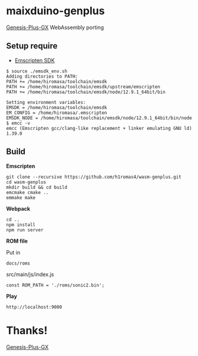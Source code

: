 # maixduino-genplus

[Genesis-Plus-GX](https://github.com/ekeeke/Genesis-Plus-GX) WebAssembly porting

## Setup require

* [Emscripten SDK](https://emscripten.org/docs/getting_started/downloads.html)

```
$ source ./emsdk_env.sh
Adding directories to PATH:
PATH += /home/hiromasa/toolchain/emsdk
PATH += /home/hiromasa/toolchain/emsdk/upstream/emscripten
PATH += /home/hiromasa/toolchain/emsdk/node/12.9.1_64bit/bin

Setting environment variables:
EMSDK = /home/hiromasa/toolchain/emsdk
EM_CONFIG = /home/hiromasa/.emscripten
EMSDK_NODE = /home/hiromasa/toolchain/emsdk/node/12.9.1_64bit/bin/node
$ emcc -v
emcc (Emscripten gcc/clang-like replacement + linker emulating GNU ld) 1.39.0
```

## Build

**Emscripten**

```
git clone --recursive https://github.com/h1romas4/wasm-genplus.git
cd wasm-genplus
mkdir build && cd build
emcmake cmake ..
emmake make
```

**Webpack**

```
cd ..
npm install
npm run server
```

**ROM file**

Put in
```
docs/roms
```

src/main/js/index.js
```
const ROM_PATH = './roms/sonic2.bin';
```

**Play**

```
http://localhost:9000
```

# Thanks!

[Genesis-Plus-GX](https://github.com/ekeeke/Genesis-Plus-GX)
